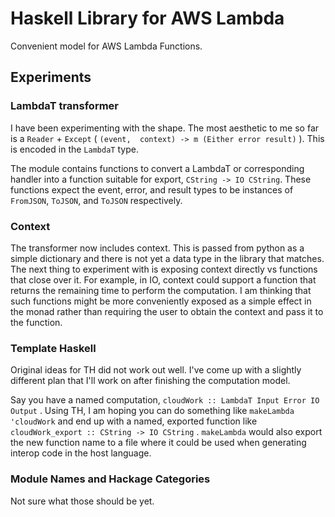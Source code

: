# Haskell Library for AWS Lambda

Convenient model for AWS Lambda Functions.

## Experiments

### LambdaT transformer

I have been experimenting with the shape. The most aesthetic to me so far is
a `Reader` + `Except` ( `(event,  context) -> m (Either error result)` ). This is encoded in the
`LambdaT` type.

The module contains functions to convert a LambdaT or corresponding handler
into a function suitable for export, `CString -> IO CString`. These functions expect the
event, error, and result types to be instances of `FromJSON`, `ToJSON`, and `ToJSON` respectively.

### Context

The transformer now includes context. This is passed from python as a simple dictionary and
there is not yet a data type in the library that matches. 
The next thing to experiment with is exposing context directly vs functions that close over it.
For example, in IO, context could support a function that returns the remaining time to perform the
computation. I am thinking that such functions might be more conveniently exposed as
a simple effect in the monad rather than requiring the user to obtain the context
and pass it to the function.

### Template Haskell

Original ideas for TH did not work out well. I've come up with a slightly different
plan that I'll work on after finishing the computation model.

Say you have a named computation, `cloudWork :: LambdaT Input Error IO Output` . Using
TH, I am hoping you can do something like `makeLambda 'cloudWork` and end up with a named,
exported function like `cloudWork_export :: CString -> IO CString` . `makeLambda` would
also export the new function name to a file where it could be used when generating interop
code in the host language.


### Module Names and Hackage Categories

Not sure what those should be yet.


